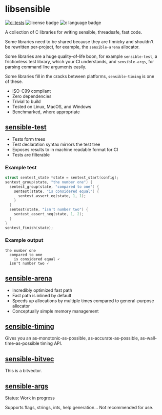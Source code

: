 <!--
SPDX-FileCopyrightText: 2023 The libsensible Authors

SPDX-License-Identifier: CC0-1.0
-->

# libsensible

[![ci tests](https://img.shields.io/github/actions/workflow/status/414owen/libsensible/Tests)](https://github.com/414owen/libsensible/actions/workflows/tests.yml)
![license badge](https://img.shields.io/github/license/414owen/libsensible)
![c language badge](https://img.shields.io/badge/made%20with-C99-blue?logo=c)

A collection of C libraries for writing sensible, threadsafe, fast code.

Some libraries need to be shared because they are finnicky and shouldn't be
rewritten per-project, for example, the `sensible-arena` allocator.

Some libraries are a huge quality-of-life boon, for example `sensible-test`,
a frictionless test library, which your CI understands, and `sensible-args`,
for parsing command line arguments easily.

Some libraries fill in the cracks between platforms, `sensible-timing` is one of these.

* ISO-C99 compliant
* Zero dependencies
* Trivial to build
* Tested on Linux, MacOS, and Windows
* Benchmarked, where appropriate

## [sensible-test](./sensible-test)

* Tests form trees
* Test declaration syntax mirrors the test tree
* Exposes results to in machine readable format for CI
* Tests are filterable

### Example test

```C
struct sentest_state *state = sentest_start(config);
sentest_group(state, "the number one") {
  sentest_group(state, "compared to one") {
    sentest(state, "is considered equal") {
      sentest_assert_eq(state, 1, 1);
    }
  }
  sentest(state, "isn't number two") {
    sentest_assert_neq(state, 1, 2);
  }
}
sentest_finish(state);
```

### Example output

```
the number one
  compared to one
    is considered equal ✓
  isn't number two ✓
```

## [sensible-arena](./sensible-allocators/sensible-arena)

* Incredibly optimized fast path
* Fast path is inlined by default
* Speeds up allocations by multiple times compared to general-purpose allocator
* Conceptually simple memory management

## [sensible-timing](./sensible-timing)

Gives you an as-monotonic-as-possible, as-accurate-as-possible,
as-wall-time-as-possible timing API.

## [sensible-bitvec](./sensible-bitvec)

This is a bitvector.

## [sensible-args](./sensible-args)

Status: Work in progress

Supports flags, strings, ints, help generation...
Not recommended for use.
